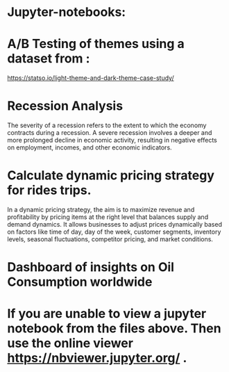 # Jupyter-notebooks:
# A/B Testing of themes using a dataset from :
 https://statso.io/light-theme-and-dark-theme-case-study/

# Recession Analysis 
The severity of a recession refers to the extent to which the economy contracts during a recession. A severe recession involves a deeper and more prolonged decline in economic activity, resulting in negative effects on employment, incomes, and other economic indicators.

# Calculate dynamic pricing strategy for rides trips.
 In a dynamic pricing strategy, the aim is to maximize revenue and profitability by pricing items at the right level that balances supply and demand dynamics. It allows businesses to adjust prices dynamically based on factors like time of day, day of the week, customer segments, inventory levels, seasonal fluctuations, competitor pricing, and market conditions.

 # Dashboard of insights on Oil Consumption worldwide

 

 # If you are unable to view a jupyter notebook from the files above. Then use the online viewer https://nbviewer.jupyter.org/ .
